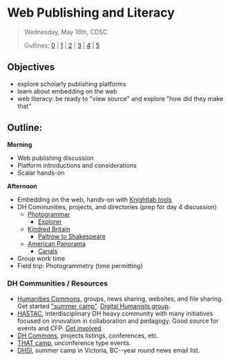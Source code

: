 # Web Publishing and Literacy

> Wednesday, May 16th, CDSC
> 
> Outlines: [0](day-0.md) | [1](day-1.md) | [2](day-2.md) | [3](day-3.md) | [4](day-4.md) | [5](day-5.md)

## Objectives

- explore scholarly publishing platforms
- learn about embedding on the web
- web literacy: be ready to "view source" and explore "how did they make that"

## Outline: 

**Morning** 

- Web publishing discussion
- Platform introductions and considerations
- Scalar hands-on

**Afternoon**

- Embedding on the web, hands-on with [Knightlab tools](https://knightlab.northwestern.edu/projects/)
- DH Communities, projects, and directories (prep for day 4 discussion)
    - [Photogrammar](http://photogrammar.yale.edu/)
        - [Explorer](http://photogrammar.yale.edu/labs/crossfilter/california/)
    - [Kindred Britain](http://kindred.stanford.edu/#)
        - [Paltrow to Shakespeare](http://kindred.stanford.edu/#/path/full/none/none/I13754/I27325/)
    - [American Panorama](http://dsl.richmond.edu/panorama/)
        - [Canals](http://dsl.richmond.edu/panorama/canals/)
- Group work time 
- Field trip: Photogrammetry (time permitting)

### DH Communities / Resources

- [Humanities Commons](https://hcommons.org/), groups, news sharing, websites, and file sharing. Get started ["summer camp"](https://hcommons.org/groups/humanities-commons-summer-camp/). [Digital Humanists group](https://hcommons.org/groups/digital-humanists/).
- [HASTAC](https://www.hastac.org/), interdisciplinary DH heavy community with many initiatives focused on innovation in collaboration and pedagogy. Good source for events and CFP. [Get involved](https://www.hastac.org/getting-started-hastacorg).
- [DH Commons](http://dhcommons.org/), projects listings, conferences, etc.
- [THAT camp](http://thatcamp.org/), unconference type events.
- [DHSI](http://www.dhsi.org/), summer camp in Victoria, BC--year round news email list.
